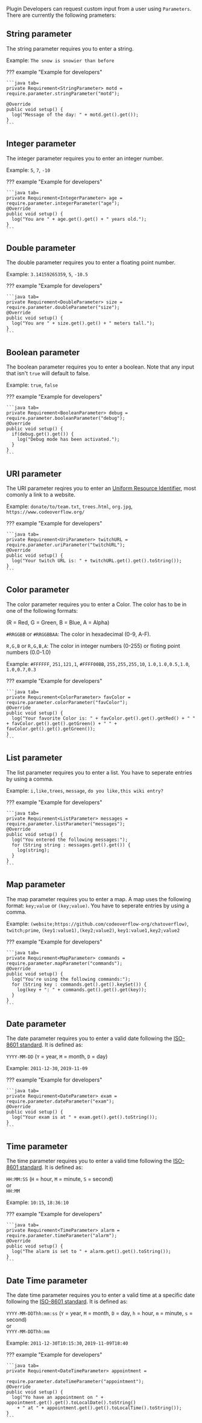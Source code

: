 Plugin Developers can request custom input from a user using `Parameters`. There are currently the following prameters:

## String parameter
The string parameter requires you to enter a string. 

Example: `The snow is snowier than before`

??? example "Example for developers" 

    ```java tab=
    private Requirement<StringParameter> motd = require.parameter.stringParameter("motd");
        
    @Override
    public void setup() {
      log("Message of the day: " + motd.get().get());
    }
    ```

## Integer parameter
The integer parameter requires you to enter an integer number.

Example: `5`, `7`, `-10`

??? example "Example for developers" 

    ```java tab=
    private Requirement<IntegerParameter> age = require.parameter.integerParameter("age");
    @Override
    public void setup() {
      log("You are " + age.get().get() + " years old.");
    }
    ```
    
## Double parameter
The double parameter requires you to enter a floating point number.

Example: `3.14159265359`, `5`, `-10.5`

??? example "Example for developers" 

    ```java tab=
    private Requirement<DoubleParameter> size = require.parameter.doubleParameter("size");
    @Override
    public void setup() {
      log("You are " + size.get().get() + " meters tall.");
    }
    ```

## Boolean parameter
The boolean parameter requires you to enter a boolean. Note that any input that isn't `true` will default to false.

Example: `true`, `false`

??? example "Example for developers" 

    ```java tab=
    private Requirement<BooleanParameter> debug = require.parameter.booleanParameter("debug");
    @Override
    public void setup() {
      if(debug.get().get()) {
        log("Debug mode has been activated.");
      }
    }
    ```

## URI parameter
The URI parameter reqires you to enter an [Uniform Resource Identifier](https://en.wikipedia.org/wiki/Uniform_Resource_Identifier), most comonly a link to a website.

Example: `donate/to/team.txt`, `trees.html`, `org.jpg`, `https://www.codeoverflow.org/`

??? example "Example for developers" 

    ```java tab=
    private Requirement<UriParameter> twitchURL = require.parameter.uriParameter("twitchURL");
    @Override
    public void setup() {
      log("Your twitch URL is: " + twitchURL.get().get().toString());
    }
    ```

## Color parameter
The color parameter requires you to enter a Color. The color has to be in one of the following formats:

(R = Red, G = Green, B = Blue, A = Alpha)

`#RRGGBB` or `#RRGGBBAA`: The color in hexadecimal (0-9, A-F).

`R,G,B` or `R,G,B,A`: The color in integer numbers (0-255) or floting point numbers (0.0-1.0)

Example: `#FFFFFF`, `251,121,1`, `#FFFF00BB`, `255,255,255,10`, `1.0,1.0,0.5,1.0`, `1.0,0.7,0.3`

??? example "Example for developers" 

    ```java tab=
    private Requirement<ColorParameter> favColor = require.parameter.colorParameter("favColor");
    @Override
    public void setup() {
      log("Your favorite Color is: " + favColor.get().get().getRed() + " " + favColor.get().get().getGreen() + " " + favColor.get().get().getGreen());
    }
    ```

## List parameter
The list parameter requires you to enter a list. You have to seperate entries by using a comma.

Example: `i,like,trees`, `message`, `do you like,this wiki entry?`

??? example "Example for developers" 

    ```java tab=
    private Requirement<ListParameter> messages = require.parameter.listParameter("messages");
    @Override
    public void setup() {
      log("You entered the following messages:");
      for (String string : messages.get().get()) {
        log(string);
      }
    }
    ```

## Map parameter
The map parameter requires you to enter a map. A map uses the following format: `key;value` or `(key;value)`. You have to seperate entries by using a comma.

Example: `(website;https://github.com/codeoverflow-org/chatoverflow)`, `twitch;prime`, `(key1:value1),(key2;value2)`, `key1:value1,key2;value2`

??? example "Example for developers" 

    ```java tab=
    private Requirement<MapParameter> commands = require.parameter.mapParameter("commands");
    @Override
    public void setup() {
      log("You're using the following commands:");
      for (String key : commands.get().get().keySet()) {
        log(key + ": " + commands.get().get().get(key));
      }
    }
    ```

## Date parameter
The date parameter requires you to enter a valid date following the [ISO-8601 standard](https://en.wikipedia.org/wiki/ISO_8601). It is defined as:

`YYYY-MM-DD` (`Y` = year, `M` = month, `D` = day)

Example: `2011-12-30`, `2019-11-09`

??? example "Example for developers" 

    ```java tab=
    private Requirement<DateParameter> exam = require.parameter.dateParameter("exam");
    @Override
    public void setup() {
      log("Your exam is at " + exam.get().get().toString());
    }
    ```

## Time parameter
The time parameter requires you to enter a valid time following the [ISO-8601 standard](https://en.wikipedia.org/wiki/ISO_8601). It is defined as:

`HH:MM:SS` (`H` = hour, `M` = minute, `S` = second)  
or  
`HH:MM`


Example: `10:15`, `18:36:10`

??? example "Example for developers" 

    ```java tab=
    private Requirement<TimeParameter> alarm = require.parameter.timeParameter("alarm");
    @Override
    public void setup() {
      log("The alarm is set to " + alarm.get().get().toString());
    }
    ```

## Date Time parameter
The date time parameter requires you to enter a valid time at a specific date following the [ISO-8601 standard](https://en.wikipedia.org/wiki/ISO_8601). It is defined as:

`YYYY-MM-DDThh:mm:ss` (`Y` = year, `M` = month, `D` = day, `h` = hour, `m` = minute, `s` = second)  
or  
`YYYY-MM-DDThh:mm`


Example: `2011-12-30T10:15:30`, `2019-11-09T18:40`

??? example "Example for developers" 

    ```java tab=
    private Requirement<DateTimeParameter> appointment = 
                                        require.parameter.dateTimeParameter("appointment");
    @Override
    public void setup() {
      log("Yo have an appointment on " + appointment.get().get().toLocalDate().toString() 
        + " at " + appointment.get().get().toLocalTime().toString());
    }
    ```
